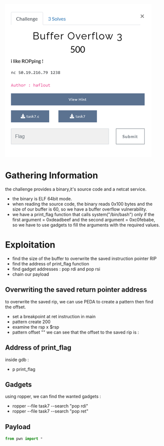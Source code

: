 ![alt text](bof3.png)

# Gathering Information
the challenge provides a binary,it's source code and a netcat service.
- the binary is ELF 64bit mode.
- when reading the source code, the binary reads 0x100 bytes and the size of our buffer is 60, so we have a buffer overflow vulnerability.
- we have a print_flag function that calls system("/bin/bash") only if the first argument = 0xdeadbeef and the second argument = 0xc0febabe, so we have to use gadgets to
fill the arguments with the required values.
# Exploitation
- find the size of the buffer to overwrite the saved instruction pointer RIP
- find the address of print_flag function
- find gadget addresses : pop rdi and pop rsi
- chain our payload
## Overwriting the saved return pointer address
to overwrite the saved rip, we can use PEDA to create a pattern then find the offset.
- set a breakpoint at ret instruction in main
- pattern create 200
- examine the rsp x $rsp
- pattern offset ""
we can see that the offset to the saved rip is : 
## Address of print_flag
inside gdb : 
- p print_flag
## Gadgets
using ropper, we can find the wanted gadgets : 
- ropper --file task7 --search "pop rdi"
- ropper --file task7 --search "pop ret"
## Payload
```python
from pwn import *
```
